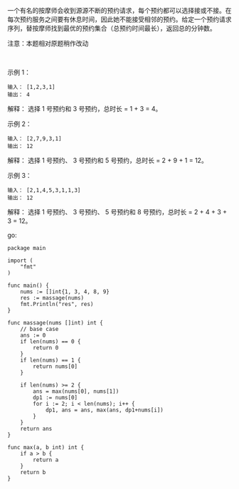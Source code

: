 一个有名的按摩师会收到源源不断的预约请求，每个预约都可以选择接或不接。在每次预约服务之间要有休息时间，因此她不能接受相邻的预约。给定一个预约请求序列，替按摩师找到最优的预约集合（总预约时间最长），返回总的分钟数。

注意：本题相对原题稍作改动

 

示例 1：

```
输入： [1,2,3,1]
输出： 4
```

解释： 选择 1 号预约和 3 号预约，总时长 = 1 + 3 = 4。

示例 2：

```
输入： [2,7,9,3,1]
输出： 12
```

解释： 选择 1 号预约、 3 号预约和 5 号预约，总时长 = 2 + 9 + 1 = 12。

示例 3：

```
输入： [2,1,4,5,3,1,1,3]
输出： 12
```

解释： 选择 1 号预约、 3 号预约、 5 号预约和 8 号预约，总时长 = 2 + 4 + 3 + 3 = 12。

go:
```
package main

import (
	"fmt"
)

func main() {
	nums := []int{1, 3, 4, 8, 9}
	res := massage(nums)
	fmt.Println("res", res)
}

func massage(nums []int) int {
	// base case
	ans := 0
	if len(nums) == 0 {
		return 0
	}
	if len(nums) == 1 {
		return nums[0]
	}

	if len(nums) >= 2 {
		ans = max(nums[0], nums[1])
		dp1 := nums[0]
		for i := 2; i < len(nums); i++ {
			dp1, ans = ans, max(ans, dp1+nums[i])
		}
	}
	return ans
}

func max(a, b int) int {
	if a > b {
		return a
	}
	return b
}
```
